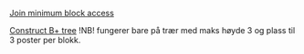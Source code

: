 [Join minimum block access](./blokka.py)

[Construct B+ tree](./btree.py)  !NB! fungerer bare på trær med maks høyde 3 og plass til 3 poster per blokk.